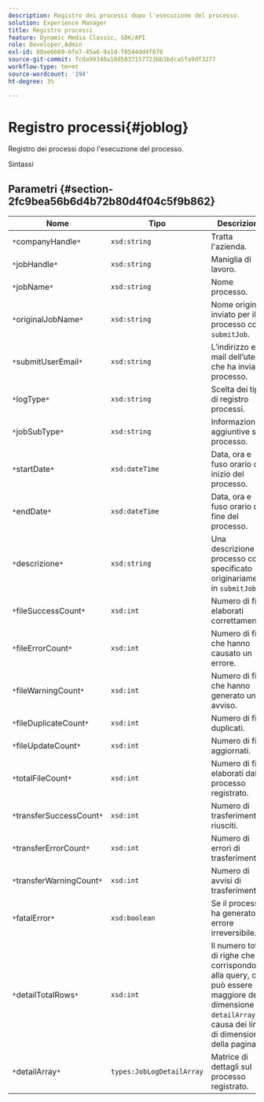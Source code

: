 ```yaml
---
description: Registro dei processi dopo l'esecuzione del processo.
solution: Experience Manager
title: Registro processi
feature: Dynamic Media Classic, SDK/API
role: Developer,Admin
exl-id: 80ae6669-6fe7-45a6-9a1d-f8544dd4f878
source-git-commit: fcda99340a18d5037157723bb3bdca5fa9df3277
workflow-type: tm+mt
source-wordcount: '194'
ht-degree: 3%

---
```


# Registro processi{#joblog}

Registro dei processi dopo l&#39;esecuzione del processo.

Sintassi

## Parametri {#section-2fc9bea56b6d4b72b80d4f04c5f9b862}

| Nome | Tipo | Descrizione |
|---|---|---|
| `*`companyHandle`*` | `xsd:string` | Tratta l&#39;azienda. |
| `*`jobHandle`*` | `xsd:string` | Maniglia di lavoro. |
| `*`jobName`*` | `xsd:string` | Nome processo. |
| `*`originalJobName`*` | `xsd:string` | Nome originale inviato per il processo con `submitJob`. |
| `*`submitUserEmail`*` | `xsd:string` | L’indirizzo e-mail dell’utente che ha inviato il processo. |
| `*`logType`*` | `xsd:string` | Scelta dei tipi di registro processi. |
| `*`jobSubType`*` | `xsd:string` | Informazioni aggiuntive sul processo. |
| `*`startDate`*` | `xsd:dateTime` | Data, ora e fuso orario di inizio del processo. |
| `*`endDate`*` | `xsd:dateTime` | Data, ora e fuso orario di fine del processo. |
| `*`descrizione`*` | `xsd:string` | Una descrizione del processo come specificato originariamente in `submitJob`. |
| `*`fileSuccessCount`*` | `xsd:int` | Numero di file elaborati correttamente. |
| `*`fileErrorCount`*` | `xsd:int` | Numero di file che hanno causato un errore. |
| `*`fileWarningCount`*` | `xsd:int` | Numero di file che hanno generato un avviso. |
| `*`fileDuplicateCount`*` | `xsd:int` | Numero di file duplicati. |
| `*`fileUpdateCount`*` | `xsd:int` | Numero di file aggiornati. |
| `*`totalFileCount`*` | `xsd:int` | Numero di file elaborati dal processo registrato. |
| `*`transferSuccessCount`*` | `xsd:int` | Numero di trasferimenti riusciti. |
| `*`transferErrorCount`*` | `xsd:int` | Numero di errori di trasferimento. |
| `*`transferWarningCount`*` | `xsd:int` | Numero di avvisi di trasferimento. |
| `*`fatalError`*` | `xsd:boolean` | Se il processo ha generato un errore irreversibile. |
| `*`detailTotalRows`*` | `xsd:int` | Il numero totale di righe che corrispondono alla query, che può essere maggiore della dimensione di `detailArray` a causa dei limiti di dimensione della pagina. |
| `*`detailArray`*` | `types:JobLogDetailArray` | Matrice di dettagli sul processo registrato. |
